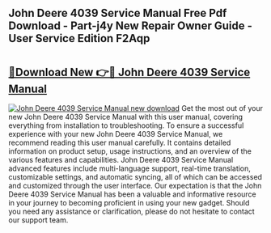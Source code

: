 ## John Deere 4039 Service Manual Free Pdf Download - Part-j4y New Repair Owner Guide - User Service Edition F2Aqp

# <h2><a href="http://bc87802.oget.top/?id=John+Deere+4039+Service+Manual">🔗Download New 👉🔴 John Deere 4039 Service Manual</a></h2>

[![John Deere 4039 Service Manual new download](https://i.imgur.com/5g1atiW.png)](http://bc87802.oget.top/?id=John+Deere+4039+Service+Manual)
Get the most out of your new John Deere 4039 Service Manual with this user manual, covering everything from installation to troubleshooting. To ensure a successful experience with your new John Deere 4039 Service Manual, we recommend reading this user manual carefully. It contains detailed information on product setup, usage instructions, and an overview of the various features and capabilities. John Deere 4039 Service Manual advanced features include multi-language support, real-time translation, customizable settings, and automatic syncing, all of which can be accessed and customized through the user interface. Our expectation is that the John Deere 4039 Service Manual has been a valuable and informative resource in your journey to becoming proficient in using your new gadget. Should you need any assistance or clarification, please do not hesitate to contact our support team.
